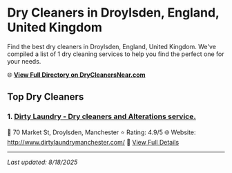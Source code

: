 # Dry Cleaners in Droylsden, England, United Kingdom

Find the best dry cleaners in Droylsden, England, United Kingdom. We've compiled a list of 1 dry cleaning services to help you find the perfect one for your needs.

🌐 **[View Full Directory on DryCleanersNear.com](https://drycleanersnear.com/city/United%20Kingdom/England/Droylsden)**

## Top Dry Cleaners

### 1. [Dirty Laundry - Dry cleaners and Alterations service.](https://drycleanersnear.com/dryCleaner/6892b7657a636409f9a3397a/dirty-laundry-dry-cleaners-and-alterations-service)
📍 70 Market St, Droylsden, Manchester
⭐ Rating: 4.9/5
🌐 Website: http://www.dirtylaundrymanchester.com/
🔗 [View Full Details](https://drycleanersnear.com/dryCleaner/6892b7657a636409f9a3397a/dirty-laundry-dry-cleaners-and-alterations-service)


---

*Last updated: 8/18/2025*
